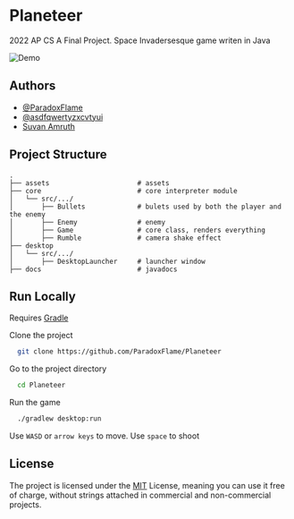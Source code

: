 
# Planeteer

2022 AP CS A Final Project. Space Invadersesque game writen in Java

![Demo](https://github.com/ParadoxFlame/Planeteer/blob/master/assets/game/Demo.png)
## Authors

- [@ParadoxFlame](https://github.com/ParadoxFlame)
- [@asdfqwertyzxcvtyui](https://github.com/asdfqwertyzxcvtyui)
- [Suvan Amruth](https://www.instagram.com/suvan_a/)


## Project Structure

```
.
├── assets                      # assets
├── core                        # core interpreter module
│   └── src/.../
│       ├── Bullets             # bulets used by both the player and the enemy
│       ├── Enemy               # enemy
│       ├── Game                # core class, renders everything
│       ├── Rumble              # camera shake effect
├── desktop                     
│   └── src/.../
│       ├── DesktopLauncher     # launcher window
├── docs                        # javadocs
```
## Run Locally

Requires [Gradle](https://gradle.org/install/)

Clone the project

```bash
  git clone https://github.com/ParadoxFlame/Planeteer
```

Go to the project directory

```bash
  cd Planeteer
```

Run the game

```bash
  ./gradlew desktop:run
```

Use `WASD` or `arrow keys` to move. Use `space` to shoot

## License

The project is licensed under the [MIT](https://github.com/ParadoxFlame/Planeteer/blob/master/docs/javadoc/legal/LICENSE) License, meaning you can use it free of charge, without strings attached in commercial and non-commercial projects.



